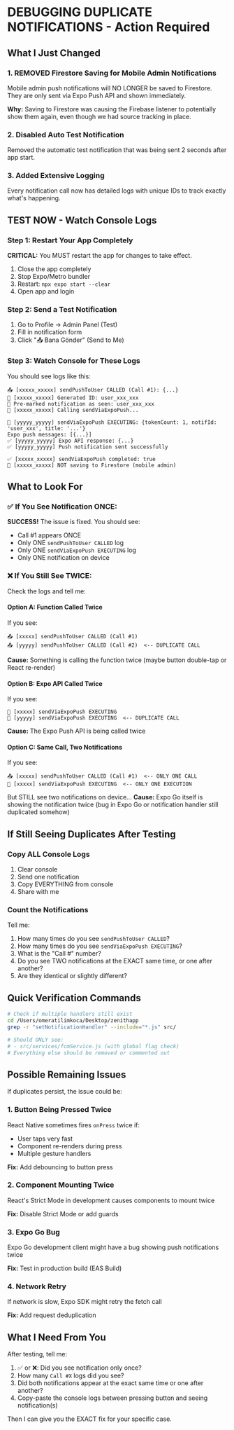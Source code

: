 # DEBUGGING DUPLICATE NOTIFICATIONS - Action Required

## What I Just Changed

### 1. **REMOVED Firestore Saving for Mobile Admin Notifications**
Mobile admin push notifications will NO LONGER be saved to Firestore. They are only sent via Expo Push API and shown immediately.

**Why:** Saving to Firestore was causing the Firebase listener to potentially show them again, even though we had source tracking in place.

### 2. **Disabled Auto Test Notification**
Removed the automatic test notification that was being sent 2 seconds after app start.

### 3. **Added Extensive Logging**
Every notification call now has detailed logs with unique IDs to track exactly what's happening.

## TEST NOW - Watch Console Logs

### Step 1: Restart Your App Completely
**CRITICAL:** You MUST restart the app for changes to take effect.
1. Close the app completely
2. Stop Expo/Metro bundler
3. Restart: `npx expo start --clear`
4. Open app and login

### Step 2: Send a Test Notification
1. Go to Profile → Admin Panel (Test)
2. Fill in notification form
3. Click "📤 Bana Gönder" (Send to Me)

### Step 3: Watch Console for These Logs

You should see logs like this:

```
📤 [xxxxx_xxxxx] sendPushToUser CALLED (Call #1): {...}
🎫 [xxxxx_xxxxx] Generated ID: user_xxx_xxx
📝 Pre-marked notification as seen: user_xxx_xxx
🚀 [xxxxx_xxxxx] Calling sendViaExpoPush...

📡 [yyyyy_yyyyy] sendViaExpoPush EXECUTING: {tokenCount: 1, notifId: 'user_xxx', title: '...'}
Expo push messages: [{...}]
✅ [yyyyy_yyyyy] Expo API response: {...}
✅ [yyyyy_yyyyy] Push notification sent successfully

✅ [xxxxx_xxxxx] sendViaExpoPush completed: true
🚫 [xxxxx_xxxxx] NOT saving to Firestore (mobile admin)
```

## What to Look For

### ✅ If You See Notification ONCE:
**SUCCESS!** The issue is fixed. You should see:
- Call #1 appears ONCE
- Only ONE `sendPushToUser CALLED` log
- Only ONE `sendViaExpoPush EXECUTING` log
- Only ONE notification on device

### ❌ If You Still See TWICE:
Check the logs and tell me:

#### Option A: Function Called Twice
If you see:
```
📤 [xxxxx] sendPushToUser CALLED (Call #1)
📤 [yyyyy] sendPushToUser CALLED (Call #2)  <-- DUPLICATE CALL
```
**Cause:** Something is calling the function twice (maybe button double-tap or React re-render)

#### Option B: Expo API Called Twice
If you see:
```
📡 [xxxxx] sendViaExpoPush EXECUTING
📡 [yyyyy] sendViaExpoPush EXECUTING  <-- DUPLICATE CALL
```
**Cause:** The Expo Push API is being called twice

#### Option C: Same Call, Two Notifications
If you see:
```
📤 [xxxxx] sendPushToUser CALLED (Call #1)  <-- ONLY ONE CALL
📡 [xxxxx] sendViaExpoPush EXECUTING  <-- ONLY ONE EXECUTION
```
But STILL see two notifications on device...
**Cause:** Expo Go itself is showing the notification twice (bug in Expo Go or notification handler still duplicated somehow)

## If Still Seeing Duplicates After Testing

### Copy ALL Console Logs
1. Clear console
2. Send one notification
3. Copy EVERYTHING from console
4. Share with me

### Count the Notifications
Tell me:
1. How many times do you see `sendPushToUser CALLED`?
2. How many times do you see `sendViaExpoPush EXECUTING`?
3. What is the "Call #" number?
4. Do you see TWO notifications at the EXACT same time, or one after another?
5. Are they identical or slightly different?

## Quick Verification Commands

```bash
# Check if multiple handlers still exist
cd /Users/omeratilimkoca/Desktop/zenithapp
grep -r "setNotificationHandler" --include="*.js" src/

# Should ONLY see:
# - src/services/fcmService.js (with global flag check)
# Everything else should be removed or commented out
```

## Possible Remaining Issues

If duplicates persist, the issue could be:

### 1. Button Being Pressed Twice
React Native sometimes fires `onPress` twice if:
- User taps very fast
- Component re-renders during press
- Multiple gesture handlers

**Fix:** Add debouncing to button press

### 2. Component Mounting Twice
React's Strict Mode in development causes components to mount twice

**Fix:** Disable Strict Mode or add guards

### 3. Expo Go Bug
Expo Go development client might have a bug showing push notifications twice

**Fix:** Test in production build (EAS Build)

### 4. Network Retry
If network is slow, Expo SDK might retry the fetch call

**Fix:** Add request deduplication

## What I Need From You

After testing, tell me:
1. ✅ or ❌: Did you see notification only once?
2. How many `Call #X` logs did you see?
3. Did both notifications appear at the exact same time or one after another?
4. Copy-paste the console logs between pressing button and seeing notification(s)

Then I can give you the EXACT fix for your specific case.
